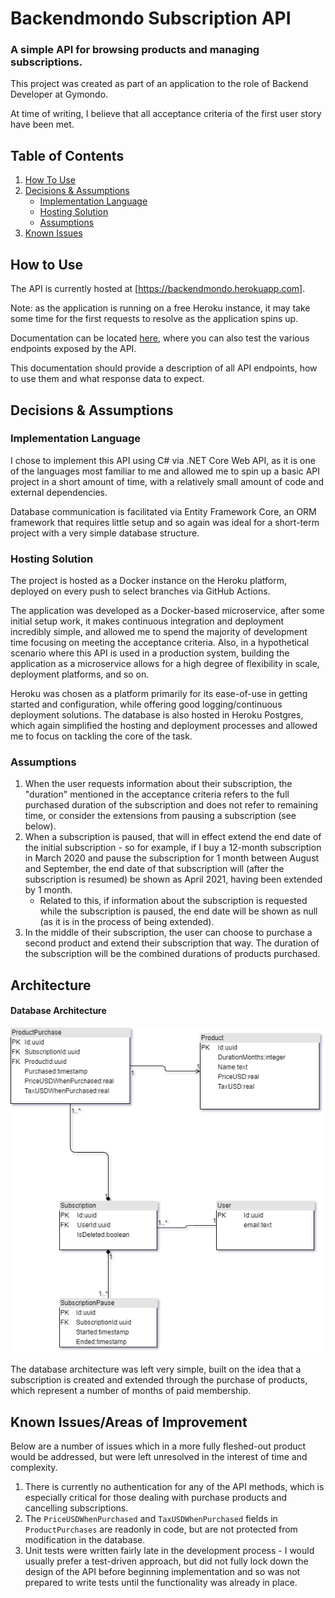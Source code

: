 ﻿# Backendmondo Subscription API

### A simple API for browsing products and managing subscriptions.

This project was created as part of an application to the role of Backend Developer at Gymondo.

At time of writing, I believe that all acceptance criteria of the first user story have been met.

## Table of Contents

1. [How To Use](#how-to-use)
2. [Decisions & Assumptions](#decisions--assumptions)
    * [Implementation Language](#implementation-language)
    * [Hosting Solution](#hosting-solution)
    * [Assumptions](#assumptions)
3. [Known Issues](#known-issues)

## How to Use

The API is currently hosted at [https://backendmondo.herokuapp.com].

Note: as the application is running on a free Heroku instance, it may take some time for the first requests to resolve as the application spins up.

Documentation can be located [here](https://app.swaggerhub.com/apis-docs/DanMcElroy/Backendmondo), where you can also test the various endpoints exposed by the API.

This documentation should provide a description of all API endpoints, how to use them and what response data to expect.

## Decisions & Assumptions

### Implementation Language

I chose to implement this API using C# via .NET Core Web API, as it is one of the languages most familiar to me and allowed me to spin up a basic API project in a short amount of time, with a relatively small amount of code and external dependencies.

Database communication is facilitated via Entity Framework Core, an ORM framework that requires little setup and so again was ideal for a short-term project with a very simple database structure.

### Hosting Solution

The project is hosted as a Docker instance on the Heroku platform, deployed on every push to select branches via GitHub Actions.

The application was developed as a Docker-based microservice, after some initial setup work, it makes continuous integration and deployment incredibly simple, and allowed me to spend the majority of development time focusing on meeting the acceptance criteria. 
Also, in a hypothetical scenario where this API is used in a production system, building the application as a microservice allows for a high degree of flexibility in scale, deployment platforms, and so on.

Heroku was chosen as a platform primarily for its ease-of-use in getting started and configuration, while offering good logging/continuous deployment solutions. The database is also hosted in Heroku Postgres, which again 
simplified the hosting and deployment processes and allowed me to focus on tackling the core of the task.

### Assumptions

1. When the user requests information about their subscription, the "duration" mentioned in the acceptance criteria refers to the full purchased duration of the subscription and does not refer to remaining time, or consider the extensions from pausing a subscription (see below).
2. When a subscription is paused, that will in effect extend the end date of the initial subscription - so for example, if I buy a 12-month subscription in March 2020 and pause the subscription for 1 month between August and September, the end date of that subscription will
(after the subscription is resumed) be shown as April 2021, having been extended by 1 month.
    * Related to this, if information about the subscription is requested while the subscription is paused, the end date will be shown as null (as it is in the process of being extended).
3. In the middle of their subscription, the user can choose to purchase a second product and extend their subscription that way. The duration of the subscription will be the combined durations of products purchased.

## Architecture

#### Database Architecture

![](docs/database.png)

The database architecture was left very simple, built on the idea that a subscription is created and extended through the purchase of products, which represent a number of months of paid membership. 

## Known Issues/Areas of Improvement

Below are a number of issues which in a more fully fleshed-out product would be addressed, but were left unresolved in the interest of time and complexity.

1. There is currently no authentication for any of the API methods, which is especially critical for those dealing with purchase products and cancelling subscriptions.
2. The `PriceUSDWhenPurchased` and `TaxUSDWhenPurchased` fields in `ProductPurchases` are readonly in code, but are not protected from modification in the database.
3. Unit tests were written fairly late in the development process - I would usually prefer a test-driven approach, but did not fully lock down the design of the API before
beginning implementation and so was not prepared to write tests until the functionality was already in place.